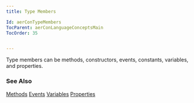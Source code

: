 ```yaml
---
title: Type Members

Id: aerConTypeMembers
TocParent: aerConLanguageConceptsMain
TocOrder: 35


---
```


Type members can be methods, constructors, events, constants, variables, and properties. 

### See Also
[Methods](aerLrfMethodsMain.html)
[Events](aerConEvents.html)
[Variables](aerConVariables.html)
[Properties](aerConProperties.html) 
